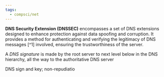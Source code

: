 ```yaml
---
tags:
  - compsci/net
---
```

**DNS Security Extension (DNSSEC)** encompasses a set of DNS extensions designed to enhance protection against data spoofing and corruption. It provides a method for authenticating and verifying the legitimacy of DNS messages [^1] involved, ensuring the trustworthiness of the server.

A *DNS signature* is made by the root server to next level below in the DNS hierarchy, all the way to the authoritative DNS server

DNS sign and key; non-repudiatio